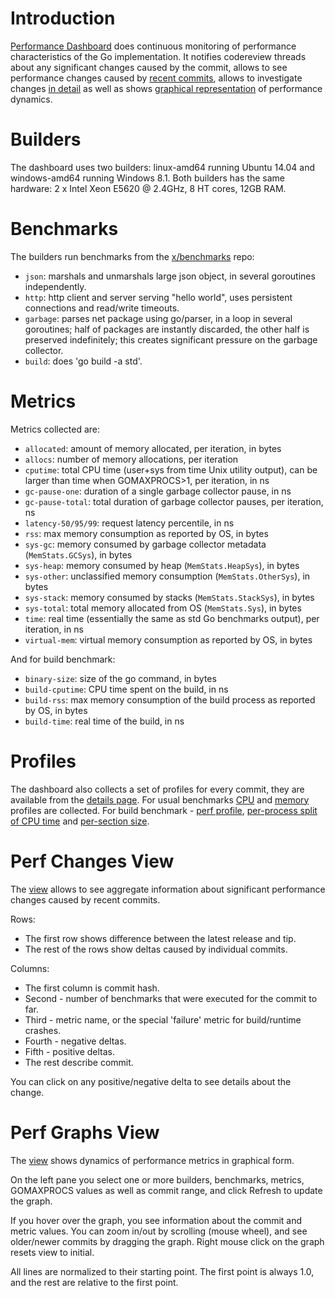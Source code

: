# Introduction

[Performance Dashboard](http://build.golang.org/perf) does continuous monitoring of performance characteristics of the Go implementation. It notifies codereview threads about any significant changes caused by the commit, allows to see performance changes caused by [recent commits](http://build.golang.org/perf), allows to investigate changes [in detail](http://build.golang.org/perfdetail?commit=fb3d6c1631c3f3141f33a01afb4c0a23ef0ea2cf&commit0=82f48826c6c79a3d5697d5e06cac8451f3dc3c7f&kind=builder&builder=linux-amd64-perf&benchmark=http) as well as shows [graphical representation](http://build.golang.org/perfgraph) of performance dynamics.

# Builders

The dashboard uses two builders: linux-amd64 running Ubuntu 14.04 and windows-amd64 running Windows 8.1. Both builders has the same hardware: 2 x Intel Xeon E5620 @ 2.4GHz, 8 HT cores, 12GB RAM.

# Benchmarks

The builders run benchmarks from the [x/benchmarks](https://golang.org/x/benchmarks) repo:
  * ` json `: marshals and unmarshals large json object, in several goroutines independently.
  * ` http `: http client and server serving "hello world", uses persistent connections and read/write timeouts.
  * ` garbage `: parses net package using go/parser, in a loop in several goroutines; half of packages are instantly discarded, the other half is preserved indefinitely; this creates significant pressure on the garbage collector.
  * ` build `: does 'go build -a std'.

# Metrics

Metrics collected are:
  * ` allocated `: amount of memory allocated, per iteration, in bytes
  * ` allocs `: number of memory allocations, per iteration
  * ` cputime `: total CPU time (user+sys from time Unix utility output), can be larger than time when GOMAXPROCS>1, per iteration, in ns
  * ` gc-pause-one `: duration of a single garbage collector pause, in ns
  * ` gc-pause-total `: total duration of garbage collector pauses, per iteration, ns
  * ` latency-50/95/99 `: request latency percentile, in ns
  * ` rss `: max memory consumption as reported by OS, in bytes
  * ` sys-gc `: memory consumed by garbage collector metadata (` MemStats.GCSys `), in bytes
  * ` sys-heap `: memory consumed by heap (` MemStats.HeapSys `), in bytes
  * ` sys-other `: unclassified memory consumption (` MemStats.OtherSys `), in bytes
  * ` sys-stack `: memory consumed by stacks (` MemStats.StackSys `), in bytes
  * ` sys-total `: total memory allocated from OS (` MemStats.Sys `), in bytes
  * ` time `: real time (essentially the same as std Go benchmarks output), per iteration, in ns
  * ` virtual-mem `: virtual memory consumption as reported by OS, in bytes

And for build benchmark:
  * ` binary-size `: size of the go command, in bytes
  * ` build-cputime `: CPU time spent on the build, in ns
  * ` build-rss `: max memory consumption of the build process as reported by OS, in bytes
  * ` build-time `: real time of the build, in ns

# Profiles

The dashboard also collects a set of profiles for every commit, they are available from the [details page](http://build.golang.org/perfdetail?commit=fb3d6c1631c3f3141f33a01afb4c0a23ef0ea2cf&commit0=82f48826c6c79a3d5697d5e06cac8451f3dc3c7f&kind=builder&builder=linux-amd64-perf&benchmark=http). For usual benchmarks [CPU](http://build.golang.org/log/b023711522ca6511f2c9bfb46cdfb511fd77e967) and [memory](http://build.golang.org/log/06bd072aa0dec4936a05b7aa13b9f906b6989865) profiles are collected. For build benchmark - [perf profile](http://build.golang.org/log/34c4f0c7b7ea3521e5356b91775a026607e72d44), [per-process split of CPU time](http://build.golang.org/log/da517b4f6892af8a6b4900dbe58311b665ced00f) and [per-section size](http://build.golang.org/log/fc4287d6a9e280bf35c572c038dbc4414d60bcf8).

# Perf Changes View

The [view](http://build.golang.org/perf) allows to see aggregate information about significant performance changes caused by recent commits.

Rows:
  * The first row shows difference between the latest release and tip.
  * The rest of the rows show deltas caused by individual commits.

Columns:
  * The first column is commit hash.
  * Second - number of benchmarks that were executed for the commit to far.
  * Third - metric name, or the special 'failure' metric for build/runtime crashes.
  * Fourth - negative deltas.
  * Fifth - positive deltas.
  * The rest describe commit.

You can click on any positive/negative delta to see details about the change.

# Perf Graphs View

The [view](http://build.golang.org/perfgraph) shows dynamics of performance metrics in graphical form.

On the left pane you select one or more builders, benchmarks, metrics, GOMAXPROCS values as well as commit range, and click Refresh to update the graph.

If you hover over the graph, you see information about the commit and metric values. You can zoom in/out by scrolling (mouse wheel), and see older/newer commits by dragging the graph. Right mouse click on the graph resets view to initial.

All lines are normalized to their starting point. The first point is always 1.0, and the rest are relative to the first point.